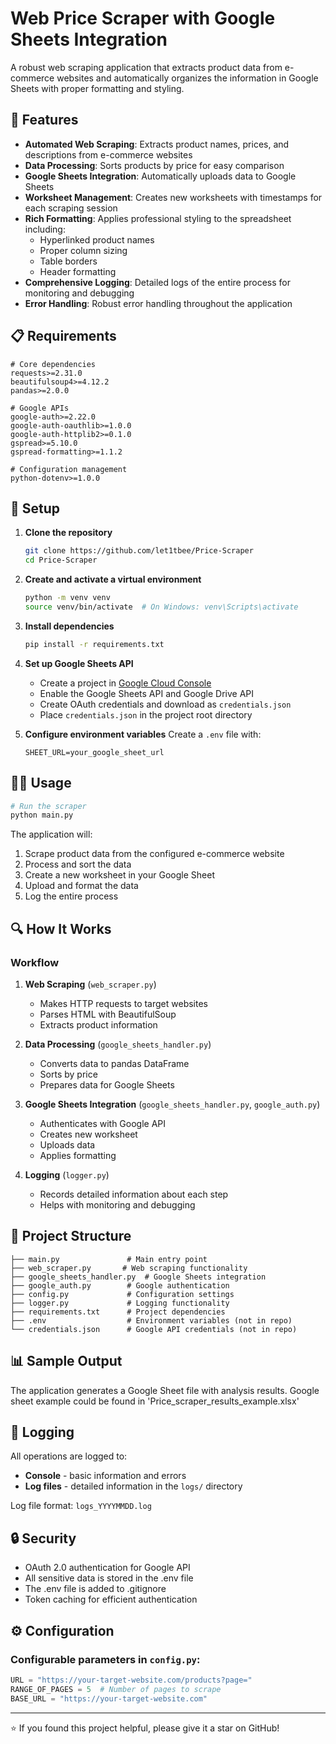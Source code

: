 # Web Price Scraper with Google Sheets Integration

A robust web scraping application that extracts product data from e-commerce websites and automatically organizes the information in Google Sheets with proper formatting and styling.

## 🚀 Features

- **Automated Web Scraping**: Extracts product names, prices, and descriptions from e-commerce websites
- **Data Processing**: Sorts products by price for easy comparison
- **Google Sheets Integration**: Automatically uploads data to Google Sheets
- **Worksheet Management**: Creates new worksheets with timestamps for each scraping session
- **Rich Formatting**: Applies professional styling to the spreadsheet including:
  - Hyperlinked product names
  - Proper column sizing
  - Table borders
  - Header formatting
- **Comprehensive Logging**: Detailed logs of the entire process for monitoring and debugging
- **Error Handling**: Robust error handling throughout the application

## 📋 Requirements

```
# Core dependencies
requests>=2.31.0
beautifulsoup4>=4.12.2
pandas>=2.0.0

# Google APIs
google-auth>=2.22.0
google-auth-oauthlib>=1.0.0
google-auth-httplib2>=0.1.0
gspread>=5.10.0
gspread-formatting>=1.1.2

# Configuration management
python-dotenv>=1.0.0
```

## 🔧 Setup

1. **Clone the repository**
   ```bash
   git clone https://github.com/let1tbee/Price-Scraper
   cd Price-Scraper
   ```

2. **Create and activate a virtual environment**
   ```bash
   python -m venv venv
   source venv/bin/activate  # On Windows: venv\Scripts\activate
   ```

3. **Install dependencies**
   ```bash
   pip install -r requirements.txt
   ```

4. **Set up Google Sheets API**
   - Create a project in [Google Cloud Console](https://console.cloud.google.com/)
   - Enable the Google Sheets API and Google Drive API
   - Create OAuth credentials and download as `credentials.json`
   - Place `credentials.json` in the project root directory

5. **Configure environment variables**
   Create a `.env` file with:
   ```
   SHEET_URL=your_google_sheet_url
   ```

## 🏃‍♂️ Usage

```bash
# Run the scraper
python main.py
```

The application will:
1. Scrape product data from the configured e-commerce website
2. Process and sort the data
3. Create a new worksheet in your Google Sheet
4. Upload and format the data
5. Log the entire process

## 🔍 How It Works

### Workflow

1. **Web Scraping** (`web_scraper.py`)
   - Makes HTTP requests to target websites
   - Parses HTML with BeautifulSoup
   - Extracts product information

2. **Data Processing** (`google_sheets_handler.py`)
   - Converts data to pandas DataFrame
   - Sorts by price
   - Prepares data for Google Sheets

3. **Google Sheets Integration** (`google_sheets_handler.py`, `google_auth.py`)
   - Authenticates with Google API
   - Creates new worksheet
   - Uploads data
   - Applies formatting

4. **Logging** (`logger.py`)
   - Records detailed information about each step
   - Helps with monitoring and debugging

## 📂 Project Structure

```
├── main.py               # Main entry point
├── web_scraper.py       # Web scraping functionality
├── google_sheets_handler.py  # Google Sheets integration
├── google_auth.py        # Google authentication
├── config.py             # Configuration settings
├── logger.py             # Logging functionality
├── requirements.txt      # Project dependencies
├── .env                  # Environment variables (not in repo)
└── credentials.json      # Google API credentials (not in repo)
```
## 📊 Sample Output

The application generates a Google Sheet file with analysis results. Google sheet example could be found in 'Price_scraper_results_example.xlsx'

## 📝 Logging

All operations are logged to:
- **Console** - basic information and errors
- **Log files** - detailed information in the `logs/` directory

Log file format: `logs_YYYYMMDD.log`

## 🔒 Security

- OAuth 2.0 authentication for Google API
- All sensitive data is stored in the .env file
- The .env file is added to .gitignore
- Token caching for efficient authentication

## ⚙️ Configuration

### Configurable parameters in `config.py`:
```python
URL = "https://your-target-website.com/products?page="
RANGE_OF_PAGES = 5  # Number of pages to scrape
BASE_URL = "https://your-target-website.com"
```


---

⭐ If you found this project helpful, please give it a star on GitHub!
